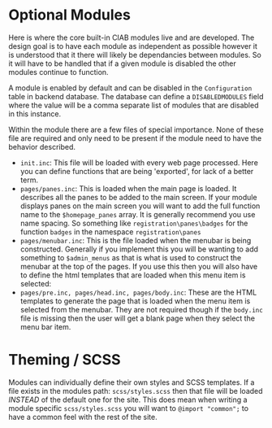 # Optional Modules

Here is where the core built-in CIAB modules live and are developed. The design goal is to have each module as independent as possible however it is understood that it there will likely be dependancies between modules. So it will have to be handled that if a given module is disabled the other modules continue to function.

A module is enabled by default and can be disabled in the `Configuration` table in backend database. The database can define a `DISABLEDMODULES` field where the value will be a comma separate list of modules that are disabled in this instance. 

Within the module there are a few files of special importance. None of these file are required and only need to be present if the module need to have the behavior described.
 
* `init.inc`:  This file will be loaded with every web page processed. Here you can define functions that are being 'exported', for lack of a better term.
* `pages/panes.inc`: This is loaded when the main page is loaded. It describes all the panes to be added to the main screen. If your module displays panes on the main screen you will want to add the full function name to the `$homepage_panes` array. It is generally recommend you use name spacing. So something like `registration\panes\badges` for the function `badges` in the namespace `registration\panes`
* `pages/menubar.inc`: This is the file loaded when the menubar is being constructed. Generally if you implement this you will be wanting to add something to `$admin_menus` as that is what is used to construct the menubar at the top of the pages. If you use this then you will also have to define the html templates that are loaded when this menu item is selected:
 * `pages/pre.inc, pages/head.inc, pages/body.inc`: These are the HTML templates to generate the page that is loaded when the menu item is selected from the menubar. They are not required though if the `body.inc` file is missing then the user will get a blank page when they select the menu bar item. 

# Theming / SCSS

Modules can individually define their own styles and SCSS templates. If a file exists in the modules path: `scss/styles.scss` then that file will be loaded _INSTEAD_ of the default one for the site. This does mean when writing a module specific `scss/styles.scss` you will want to `@import "common";` to have a common feel with the rest of the site.